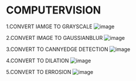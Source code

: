 # COMPUTERVISION
1.CONVERT IAMGE TO GRAYSCALE
![image](https://github.com/user-attachments/assets/b3d42d7d-5b50-46f7-b0a4-e6b82b80744d)

2.CONVERT IMAGE TO GAUSSIANBLUR
![image](https://github.com/user-attachments/assets/60d0dd51-ca58-4c04-9381-2bad7fb1a89c)

3.CONVERT TO CANNYEDGE DETECTION
![image](https://github.com/user-attachments/assets/b6a9d9bb-942e-4173-af50-8ec1b2e3a264)

4.CONVERT TO DILATION
![image](https://github.com/user-attachments/assets/18c1a57f-4ce2-4ba1-892d-46be592011bd)

5.CONVERT TO ERROSION
![image](https://github.com/user-attachments/assets/7b37f8e8-47dc-4480-8287-6e16c6f85708)
